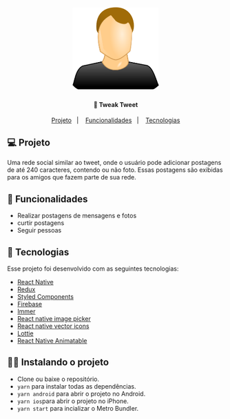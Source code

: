 <h1 align="center">
    <img alt="tweaktweet" title="#Tweak Tweet" src="src/assets/perfil.png" width="200px" />
</h1>

<h4 align="center">
  🚀 Tweak Tweet
</h4>

<p align="center">
  <a href="#-projeto">Projeto</a>&nbsp;&nbsp;&nbsp;|&nbsp;&nbsp;&nbsp;
  <a href="#-layout-e-funcionalidades">Funcionalidades</a>&nbsp;&nbsp;&nbsp;|&nbsp;&nbsp;&nbsp;
  <a href="#-tecnologias">Tecnologias</a>
</p>


## 💻 Projeto

Uma rede social similar ao tweet, onde o usuário pode adicionar postagens de até 240 caracteres, 
  contendo ou não foto. Essas postagens são exibidas para os amigos que fazem parte de sua rede.

## 🔖 Funcionalidades

- Realizar postagens de mensagens e fotos
- curtir postagens
- Seguir pessoas


## 🚀 Tecnologias

Esse projeto foi desenvolvido com as seguintes tecnologias:

- [React Native](https://facebook.github.io/react-native/)
- [Redux](https://redux.js.org/)
- [Styled Components](https://styled-components.com/)
- [Firebase](https://firebase.google.com/)
- [Immer](https://www.npmjs.com/package/immer)
- [React native image picker](https://www.npmjs.com/package/react-native-image-picker)
- [React native vector icons](https://github.com/oblador/react-native-vector-icons)
- [Lottie](https://lottiefiles.com/)
- [React Native Animatable](https://www.npmjs.com/package/react-native-animatable)

## 🏃‍♂️ Instalando o projeto

- Clone ou baixe o repositório.
- `yarn` para instalar todas as dependências.
- `yarn android` para abrir o projeto no Android.
- `yarn ios`para abrir o projeto no iPhone.
- `yarn start` para incializar o Metro Bundler.
